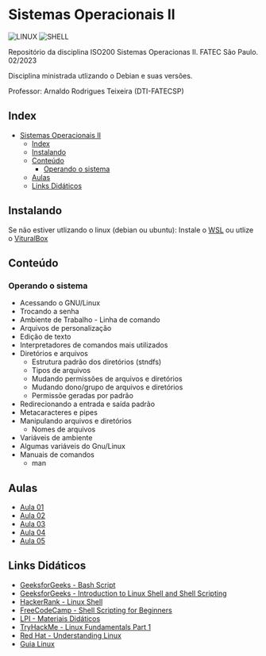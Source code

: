 # Sistemas Operacionais II

![LINUX](https://img.shields.io/badge/Linux-E34F26?style=for-the-badge&logo=linux&logoColor=black)
![SHELL](https://img.shields.io/badge/Shell_Script-121011?style=for-the-badge&logo=gnu-bash&logoColor=white)

Repositório da disciplina ISO200 Sistemas Operacionas II. FATEC São Paulo. 02/2023

Disciplina ministrada utlizando o Debian e suas versões.

Professor: Arnaldo Rodrigues Teixeira (DTI-FATECSP)

## Index

- [Sistemas Operacionais II](#sistemas-operacionais-ii)
  - [Index](#index)
  - [Instalando](#instalando)
  - [Conteúdo](#conteúdo)
    - [Operando o sistema](#operando-o-sistema)
  - [Aulas](#aulas)
  - [Links Didáticos](#links-didáticos)

## Instalando

Se não estiver utlizando o linux (debian ou ubuntu):
Instale o [WSL](https://learn.microsoft.com/pt-br/windows/wsl/install) ou utlize o [VituralBox](https://www.virtualbox.org/)

## Conteúdo

### Operando o sistema

- Acessando o GNU/Linux
- Trocando a senha
- Ambiente de Trabalho - Linha de comando
- Arquivos de personalização
- Edição de texto
- Interpretadores de comandos mais utilizados
- Diretórios e arquivos
  - Estrutura padrão dos diretórios (stndfs)
  - Tipos de arquivos
  - Mudando permissões de arquivos e diretórios
  - Mudando dono/grupo de arquivos e diretórios
  - Permissõe geradas por padrão
- Redirecionando a entrada e saída padrão
- Metacaracteres e pipes
- Manipulando arquivos e diretórios
  - Nomes de arquivos
- Variáveis de ambiente
- Algumas variáveis do Gnu/Linux
- Manuais de comandos
  - man

## Aulas

- [Aula 01](aula1)
- [Aula 02](aula2)
- [Aula 03](aula3)
- [Aula 04](aula4)
- [Aula 05](aula5)

## Links Didáticos

- [GeeksforGeeks - Bash Script](https://www.geeksforgeeks.org/bash-script-command-substitution/?ref=ml_lbp)
- [GeeksforGeeks - Introduction to Linux Shell and Shell Scripting](https://www.geeksforgeeks.org/introduction-linux-shell-shell-scripting/?ref=shm)
- [HackerRank - Linux Shell](https://www.hackerrank.com/domains/shell?filters%5Bsubdomains%5D%5B%5D=bash)
- [FreeCodeCamp - Shell Scripting for Beginners](https://www.freecodecamp.org/news/shell-scripting-crash-course-how-to-write-bash-scripts-in-linux/)
- [LPI - Materiais Didáticos](https://learning.lpi.org/pt/learning-materials/learning-materials/)
- [TryHackMe - Linux Fundamentals Part 1](https://tryhackme.com/room/linuxfundamentalspart1)
- [Red Hat - Understanding Linux](https://www.redhat.com/en/topics/linux)
- [Guia Linux](https://guialinux.uniriotec.br/)
